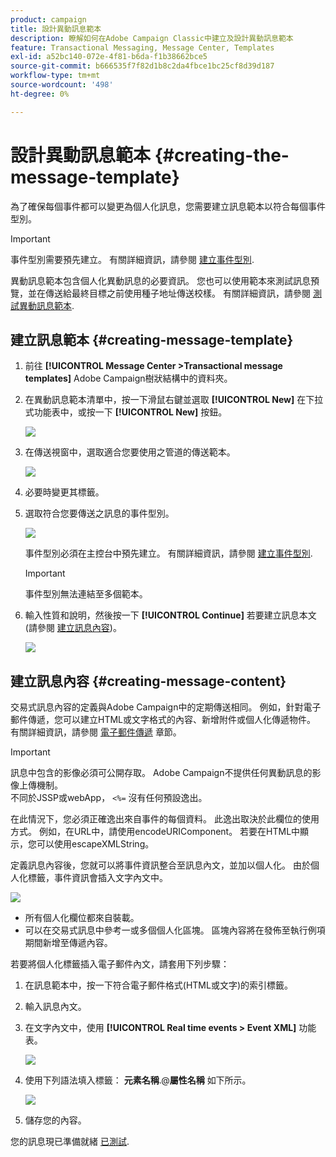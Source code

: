 ```yaml
---
product: campaign
title: 設計異動訊息範本
description: 瞭解如何在Adobe Campaign Classic中建立及設計異動訊息範本
feature: Transactional Messaging, Message Center, Templates
exl-id: a52bc140-072e-4f81-b6da-f1b38662bce5
source-git-commit: b666535f7f82d1b8c2da4fbce1bc25cf8d39d187
workflow-type: tm+mt
source-wordcount: '498'
ht-degree: 0%

---
```


# 設計異動訊息範本 {#creating-the-message-template}



為了確保每個事件都可以變更為個人化訊息，您需要建立訊息範本以符合每個事件型別。

>[!IMPORTANT]
>
>事件型別需要預先建立。 有關詳細資訊，請參閱 [建立事件型別](../../message-center/using/creating-event-types.md).

異動訊息範本包含個人化異動訊息的必要資訊。 您也可以使用範本來測試訊息預覽，並在傳送給最終目標之前使用種子地址傳送校樣。 有關詳細資訊，請參閱 [測試異動訊息範本](../../message-center/using/testing-message-templates.md).

## 建立訊息範本 {#creating-message-template}

1. 前往 **[!UICONTROL Message Center >Transactional message templates]** Adobe Campaign樹狀結構中的資料夾。

1. 在異動訊息範本清單中，按一下滑鼠右鍵並選取 **[!UICONTROL New]** 在下拉式功能表中，或按一下 **[!UICONTROL New]** 按鈕。

   ![](assets/messagecenter_create_model_001.png)

1. 在傳送視窗中，選取適合您要使用之管道的傳送範本。

   ![](assets/messagecenter_create_model_002.png)

1. 必要時變更其標籤。

1. 選取符合您要傳送之訊息的事件型別。

   ![](assets/messagecenter_create_model_003.png)

   事件型別必須在主控台中預先建立。 有關詳細資訊，請參閱 [建立事件型別](../../message-center/using/creating-event-types.md).

   >[!IMPORTANT]
   >
   >事件型別無法連結至多個範本。

1. 輸入性質和說明，然後按一下 **[!UICONTROL Continue]** 若要建立訊息本文(請參閱 [建立訊息內容](#creating-message-content))。

   ![](assets/messagecenter_create_model_004.png)

## 建立訊息內容 {#creating-message-content}

交易式訊息內容的定義與Adobe Campaign中的定期傳送相同。 例如，針對電子郵件傳遞，您可以建立HTML或文字格式的內容、新增附件或個人化傳遞物件。 有關詳細資訊，請參閱 [電子郵件傳遞](../../delivery/using/about-email-channel.md) 章節。

>[!IMPORTANT]
>
>訊息中包含的影像必須可公開存取。 Adobe Campaign不提供任何異動訊息的影像上傳機制。\
>不同於JSSP或webApp， `<%=` 沒有任何預設逸出。
>
>在此情況下，您必須正確逸出來自事件的每個資料。 此逸出取決於此欄位的使用方式。 例如，在URL中，請使用encodeURIComponent。 若要在HTML中顯示，您可以使用escapeXMLString。

定義訊息內容後，您就可以將事件資訊整合至訊息內文，並加以個人化。 由於個人化標籤，事件資訊會插入文字內文中。

![](assets/messagecenter_create_content_001.png)

* 所有個人化欄位都來自裝載。
* 可以在交易式訊息中參考一或多個個人化區塊。 區塊內容將在發佈至執行例項期間新增至傳遞內容。

若要將個人化標籤插入電子郵件內文，請套用下列步驟：

1. 在訊息範本中，按一下符合電子郵件格式(HTML或文字)的索引標籤。

1. 輸入訊息內文。

1. 在文字內文中，使用 **[!UICONTROL Real time events > Event XML]** 功能表。

   ![](assets/messagecenter_create_custo_002.png)

1. 使用下列語法填入標籤： **元素名稱**.@**屬性名稱** 如下所示。

   ![](assets/messagecenter_create_custo_003.png)

1. 儲存您的內容。

您的訊息現已準備就緒 [已測試](../../message-center/using/testing-message-templates.md).
